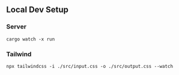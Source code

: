 ## Local Dev Setup

### Server

`cargo watch -x run`

### Tailwind

`npx tailwindcss -i ./src/input.css -o ./src/output.css --watch`